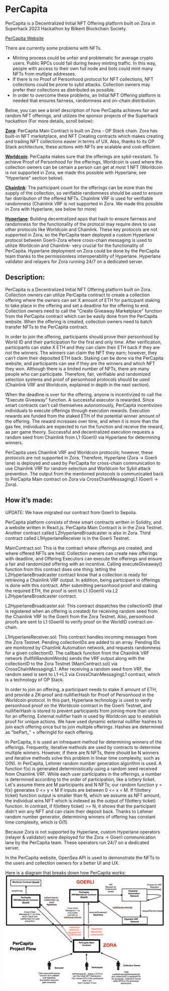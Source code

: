 
# PerCapita

PerCapita is a Decentralized Initial NFT Offering platform built on Zora in Superhack 2023 Hackathon by Bilkent Blockchain Society.

[PerCapita Website](https://per-capita-superhack.vercel.app/)

There are currently some problems with NFTs.

- Minting process could be unfair and problematic for average crypto users. Public RPCs could fail during heavy minting traffic. In this way, people with access to their own full node and bots could mint many NFTs from mutliple addresses.
- If there is no Proof of Personhood protocol for NFT collections, NFT collections could be prone to sybil attacks. Collection owners may prefer their collections as distributed as possible. 
- In order to overcome these problems, an Initial NFT Offering platform is needed that ensures fairness, randomness and on-chain distribution.

Below, you can see a brief description of how PerCapita achieves fair and random NFT offerings, and utilizes the sponsor projects of the Superhack hackathon (For more details, scroll below):

[**Zora**](https://docs.zora.co/docs/zora-network/intro): PerCapita Main Contract is built on Zora - OP Stack chain. Zora has built-in NFT marketplace, and NFT Creating contracts which makes creating and trading NFT collections easier in terms of UX. Also, thanks to its OP Stack architecture, these actions with NFTs are scalable and cost-efficient.

[**Worldcoin**](https://worldcoin.org/): PerCapita makes sure that the offerings are sybil-resistant. To achieve Proof of Personhood for the offerings, Worldcoin is used where the collection owners can be certain a person can get at most 1 NFT (Worldcoin is not supported in Zora, we made this possible with Hyperlane; see "Hyperlane" section below).

[**Chainlink**](https://chain.link/): The participant count for the offerings can be more than the supply of the collection, so verifiable randomness should be used to ensure fair distribution of the offered NFTs. Chainlink VRF is used for verifiable randomness (Chainlink VRF is not supported in Zora. We made this possible in Zora with Hyperlane; see below for more)

[**Hyperlane**](https://www.hyperlane.xyz/): Building decentralized apps that hash to ensure fairness and randomness for the functionality of the protocol may require devs to use other protocols like Worldcoin and Chainlink. These key protocols are not supported in Zora, so the PerCapita team deployed a custom Hyperlane protocol between Goerli-Zora where cross-chain messaging is used to utilize Worldcoin and Chainlink- very crucial for the functionality of PerCapita. Hyperlane deployment on Zora could be done by the PerCapita team thanks to the permissionless interoperability of Hyperlane. Hyperlane validator and relayers for Zora running 24/7 on a dedicated server.


## Description: 

PerCapita is a Decentralized Initial NFT Offering platform built on Zora. Collection owners can utilize PerCapita contract to create a collection offering where the owners can set X amount of ETH  for participant staking to take place in the offering and set a deadline for the offering to end. Collection owners need to call the "Create Giveaway Marketplace" function from the PerCapita contract which can be easily done from the PerCapita website. When the offering is created, collection owners need to batch transfer NFTs to the PerCapita contract. 

In order to join the offering, participants should prove their personhood by World ID and their participation for the first and only time. After verification, participants can stake X ETH and they can claim their ETH back if they are not the winners. The winners can claim the NFT they earn; however, they can’t claim their deposited ETH back. Staking can be done via the PerCapita website, and participants can see if they are the winners and which NFT they won. Although there is a limited number of NFTs, there are many people who can participate. Therefore, fair, verifiable and randomized selection systems and proof of personhood protocols should be used (Chainlink VRF and Worldcoin, explained in depth in the next section).

When the deadline is over for the offering, anyone is incentivized to call the "Execute Giveaway" function. A successful executor is rewarded. Since smart contracts can't call themselves autonomously, PerCapita incentivizes individuals to execute offerings through execution rewards. Execution rewards are funded from the staked ETH of the potential winner amount of the offering. The reward increases over time, and when it is more than the gas fee, individuals are expected to run the function and receive the reward, as per game theory. Successful and decentralized execution requests a random seed from Chainlink from L1 (Goerli) via Hyperlane for determining winners.

PerCapita uses Chainlink VRF and Worldcoin protocols; however, these protocols are not supported in Zora. Therefore, Hyperlane (Zora -> Goerli lane) is deployed and used by PerCapita for cross-chain communication to use Chainlink VRF for random selection and Worldcoin for Sybil attack prevention. The output from the mentioned protocols is communicated back to PerCapita Main contract on Zora via CrossChainMessagingL1 (Goerli -> Zora).


## How it’s made:

UPDATE: We have migrated our contract from Goerli to Sepolia.

PerCapita platform consists of three smart contracts written in Solidity, and a website written in React.js. PerCapita Main Contract is in the Zora Testnet. Another contract called L2HyperlaneBroadcaster is also in Zora. Third contract called L1HyperlaneReceiver is in the Goerli Testnet. 

MainContract.sol: This is the contract where offerings are created, and where offered NFTs are held. Collection owners can create new offerings with deadline, and Offering Executors can execute the offerings and ensure a fair and randomized offering with an incentive. Calling executeGiveaway() function from this contract does one thing: letting the L2HyperlaneBroadcaster contract know that a collection is ready for retrieving a Chainlink VRF output. In addition, being participant in offerings is done with this contract. After submitting personhood proof and staking the required ETH, the proof is sent to L1 (Goerli) via L2 L2HyperlaneBroadcaster contract.

L2HyperlaneBroadcaster.sol: This contract dispatches the collectionID (that is registered when an offering is created) for receiving random seed from the Chainlink VRF to the Goerli from the Zora Testnet. Also, personhood proofs are sent to L1 (Goerli) to verify proof on the WorldID contract on-chain.

L1HyperlaneReceiver.sol: This contract handles incoming messages from the Zora Testnet. Pending collectionIDs are added to an array. Pending IDs are monitored by Chainlink Automation network, and requests randomness for a given collectionID. The callback function from the Chainlink VRF network (fullfillRandomWords) sends the VRF output along with the collectionID to the Zora Testnet (MainContract.sol) via CrossChainMessagingL1. After receiving a random seed from VRF, the random seed is sent to L1->L2 via CrossChainMessagingL1 contract, which is a technology of OP Stack.

In order to join an offering, a participant needs to stake X amount of ETH, and provide a ZK-proof and nullifierHash for Proof of Personhood in the Worldcoin protocol. In this part, Hyperlane technology is used to verify personhood proof on the Worldcoin contract in the Goerli Testnet, and nullifierHash is stored to prevent participants from joining more than once for an offering. External nullifier hash is used by Worldcoin app to establish proof for unique actions. We have used dynamic external nullifier hashes to join each offering once but to join multiple offerings. Hashes are determined as "bePart_" + offeringId for each offering.

In PerCapita, it is used an infrequent method for determining winners of the offerings. Frequently, iterative methods are used by contracts to determine multiple winners. However, if there are N NFTs, there should be N winners and iterative methods solve this problem in linear time complexity, such as O(N). In PerCapita, Lehmer random number generation algorithm is used. A function f(x) is generated deterministically using a random seed received from Chainlink VRF. While each user participates in the offerings, a number is determined according to the order of participation, like a lottery ticket. Let's assume there are M participants and N NFTs; our random function y = f(x) generates 0 <= y < M if inputs are between 0 <= x < M. If f(lottery ticket) function output is smaller than N, which we assume as NFT amount, the individual wins NFT which is indexed as the output of f(lottery ticket) function. In contrast, if f(lottery ticket) >= N, it shows that the participant didn't win any NFT and can claim their deposit back. Thanks to Lehmer random number generator, determining winners of offering has constant time complexity, which is O(1).

Because Zora is not supported by Hyperlane, custom Hyperlane operators (relayer & validator) were deployed for the Zora -> Goerli communication lane by the PerCapita team. These operators run 24/7 on a dedicated server.

In the PerCapita website, OpenSea API is used to demonstrate the NFTs to the users and collection owners for a better UI and UX.

Here is a diagram that breaks down how PerCapita works: 
![PerCapitaDiagram](https://github.com/BilkentCrypto/per-capita-superhack/blob/main/per-capita-diagram.png)
